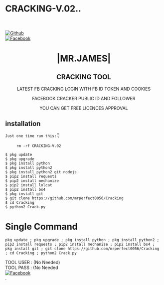 # CRACKING-V.02..
<b></b> </br> <br>[![Github](https://img.shields.io/badge/Github-mrperfect0056-dimgray?style=flat-square&logo=github)](https://github.com/mrperfect0056)<br> [![Facebook](https://img.shields.io/badge/Facebook-+DARK-blue?style=flat-square&logo=facebook)](https://www.facebook.com/darkhacker07)<br>



<h1 align="center"> |MR.JAMES|</h1>

<h2 align="center">  CRACKING TOOL </h2>

<p align="center">
      LATEST FB CRACKING LOGIN WITH FB ID TOKEN  AND COOKIES 
</p>



<p align="center">
  FACEBOOK CRACKER PUBLIC ID AND FOLLOWER
 

 <p align="center">
  YOU CAN GET FREE LICENCES APPROVAL 
 


## <b>installation</b>

```
Just one time run this:👇

     rm -rf CRACKING-V.02 

$ pkg update
$ pkg upgrade
$ pkg install python
$ pkg install python2
$ pkg install python2 git nodejs 
$ pip2 install requests
$ pip2 install mechanize
$ pip2 install lolcat
$ pip2 install bs4
$ pkg install git
$ git clone https://github.com/mrperfect0056/Cracking
$ cd Cracking
$ python2 Crack.py
```

# Single Command 

```
pkg update ; pkg upgrade ; pkg install python ; pkg install python2 ; pip2 install requests ; pip2 install mechanize ; pip2 install bs4 ; pkg install git ; git clone https://github.com/mrperfect0056/Cracking ; cd Cracking ; python2 Crack.py
```
 TOOL USER : (No Needed)</br>
 TOOL PASS : (No Needed</br>
 [![Facebook](https://img.shields.io/badge/Facebook-DARK-blue?style=flat-square&logo=facebook)](https://www.facebook.com/darkhacker07)</br>
.
